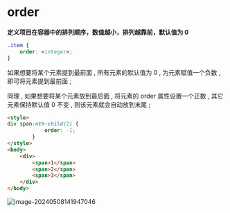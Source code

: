# order

**定义项目在容器中的排列顺序，数值越小，排列越靠前，默认值为 0**

```css
.item {
    order: <integer>;
}
```

如果想要将某个元素提到最前面 , 所有元素的默认值为 0 , 为元素赋值一个负数 , 即可将元素提到最前面 ;

同理 , 如果想要将某个元素放到最后面 , 将元素的 order 属性设置一个正数 , 其它元素保持默认值 0 不变 , 则该元素就会自动放到末尾 ;

```html
<style>
div span:nth-child(2) {
            order: -1;
        }
</style>
<body>
    <div>
        <span>1</span>
        <span>2</span>
        <span>3</span>
    </div>
</body>
```

![image-20240508141947046](https://gitee.com/zhaox010/pic-go-save/raw/master/image/202405081419071.png)
